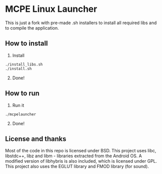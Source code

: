 MCPE Linux Launcher
===================

This is just a fork with pre-made .sh installers to install all required libs and to compile the application.

## How to install
1. Install
```
./install_libs.sh
./install.sh
```
2. Done!

## How to run
1. Run it
```
./mcpelauncher
```
2. Done!

## License and thanks
Most of the code in this repo is licensed under BSD. This project uses libc, libstdc++, libz and libm - libraries
extracted from the Android OS. A modified version of libhybris is also included, which is licensed under GPL. This project
also uses the EGLUT library and FMOD library (for sound).
